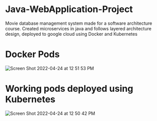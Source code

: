 # Java-WebApplication-Project
Movie database management system made for a software architecture course. Created microservices in java and follows layered architecture design, deployed to google cloud using Docker and Kubernetes
# Docker Pods
![Screen Shot 2022-04-24 at 12 51 53 PM](https://user-images.githubusercontent.com/57304403/164987357-804afbc5-0400-432c-be6d-bc9a69f31263.png)


# Working pods deployed using Kubernetes
![Screen Shot 2022-04-24 at 12 50 42 PM](https://user-images.githubusercontent.com/57304403/164987297-d8a0d778-e83e-44cf-b049-98022d7760f1.png)


